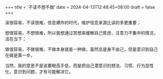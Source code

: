 +++
title = '不读不想不做'
date = 2024-04-13T12:48:45+08:00
draft = false
+++

读很容易，不读很难，信息爆炸的时代，维护信息来源比读的多更重要；

想很容易，不想很难，所以我想通过冥想来缓解自己焦虑，注意力不集中的情况，活在当下；

做很容易，不做很难，不做本身就是一种做，虽然总是身不由己，但是意识到自己在做是第一步。

当然，我的意思不是说要眼高手低，而是把自己潜意识的想法、习惯、行为显性化，意识到问题，才有可能解决它。
